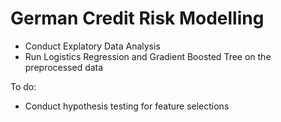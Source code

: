 # German Credit Risk Modelling
- Conduct Explatory Data Analysis
- Run Logistics Regression and Gradient Boosted Tree on the preprocessed data

To do:
- Conduct hypothesis testing for feature selections

